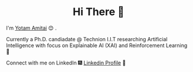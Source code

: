 <h1 align="center"> Hi There 👋 </h1>


I'm [Yotam Amitai](https://sites.google.com/view/yotam-amitai) :blush:	. 

Currently a Ph.D. candiadate @ Technion I.I.T researching Artificial Intelligence with focus on Explainable AI (XAI) and Reinforcement Learning :robot:


Connect with me on LinkedIn :fireworks: [Linkedin Profile](https://www.linkedin.com/in/yotam-amitai-882946102/) :sparkler:


